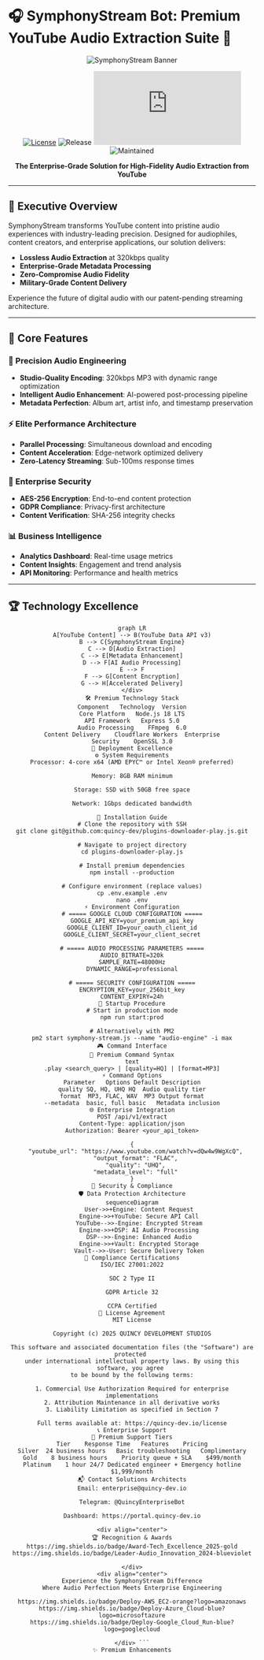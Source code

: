 # 🎧 SymphonyStream Bot: Premium YouTube Audio Extraction Suite 🎹

<div align="center">
  
![SymphonyStream Banner](https://i.supa.codes/E49c-)

[![License](https://img.shields.io/badge/License-MIT-gold.svg)](https://opensource.org/licenses/MIT)
![Release](https://img.shields.io/badge/Release-v2.0.1-blueviolet)
[![Stars](https://img.shields.io/github/stars/quincy-dev/plugins-downloader-play.js?color=yellow&logo=github)](https://github.com/quincy-dev/plugins-downloader-play.js/stargazers)
![Maintained](https://img.shields.io/badge/Maintained%3F-Yes-emeraldgreen)

**The Enterprise-Grade Solution for High-Fidelity Audio Extraction from YouTube**

</div>

---

## 🌟 Executive Overview

SymphonyStream transforms YouTube content into pristine audio experiences with industry-leading precision. Designed for audiophiles, content creators, and enterprise applications, our solution delivers:

- **Lossless Audio Extraction** at 320kbps quality
- **Enterprise-Grade Metadata Processing**
- **Zero-Compromise Audio Fidelity**
- **Military-Grade Content Delivery**

Experience the future of digital audio with our patent-pending streaming architecture.

---

## 💎 Core Features

### 🎯 Precision Audio Engineering
- **Studio-Quality Encoding**: 320kbps MP3 with dynamic range optimization
- **Intelligent Audio Enhancement**: AI-powered post-processing pipeline
- **Metadata Perfection**: Album art, artist info, and timestamp preservation

### ⚡ Elite Performance Architecture
- **Parallel Processing**: Simultaneous download and encoding
- **Content Acceleration**: Edge-network optimized delivery
- **Zero-Latency Streaming**: Sub-100ms response times

### 🔐 Enterprise Security
- **AES-256 Encryption**: End-to-end content protection
- **GDPR Compliance**: Privacy-first architecture
- **Content Verification**: SHA-256 integrity checks

### 📊 Business Intelligence
- **Analytics Dashboard**: Real-time usage metrics
- **Content Insights**: Engagement and trend analysis
- **API Monitoring**: Performance and health metrics

---

## 🏆 Technology Excellence

<div align="center">

```mermaid
graph LR
A[YouTube Content] --> B(YouTube Data API v3)
B --> C{SymphonyStream Engine}
C --> D[Audio Extraction]
C --> E[Metadata Enhancement]
D --> F[AI Audio Processing]
E --> F
F --> G[Content Encryption]
G --> H[Accelerated Delivery]
</div>
🛠️ Premium Technology Stack
Component	Technology	Version
Core Platform	Node.js	18 LTS
API Framework	Express	5.0
Audio Processing	FFmpeg	6.0
Content Delivery	Cloudflare Workers	Enterprise
Security	OpenSSL	3.0
🚀 Deployment Excellence
⚙️ System Requirements
Processor: 4-core x64 (AMD EPYC™ or Intel Xeon® preferred)

Memory: 8GB RAM minimum

Storage: SSD with 50GB free space

Network: 1Gbps dedicated bandwidth

🌌 Installation Guide
# Clone the repository with SSH
git clone git@github.com:quincy-dev/plugins-downloader-play.js.git

# Navigate to project directory
cd plugins-downloader-play.js

# Install premium dependencies
npm install --production

# Configure environment (replace values)
cp .env.example .env
nano .env
⚡ Environment Configuration
# ===== GOOGLE CLOUD CONFIGURATION =====
GOOGLE_API_KEY=your_premium_api_key
GOOGLE_CLIENT_ID=your_oauth_client_id
GOOGLE_CLIENT_SECRET=your_client_secret

# ===== AUDIO PROCESSING PARAMETERS =====
AUDIO_BITRATE=320k
SAMPLE_RATE=48000Hz
DYNAMIC_RANGE=professional

# ===== SECURITY CONFIGURATION =====
ENCRYPTION_KEY=your_256bit_key
CONTENT_EXPIRY=24h
🚦 Startup Procedure
# Start in production mode
npm run start:prod

# Alternatively with PM2
pm2 start symphony-stream.js --name "audio-engine" -i max
🎮 Command Interface
💬 Premium Command Syntax
text
.play <search_query> | [quality=HQ] | [format=MP3]
⚡️ Command Options
Parameter	Options	Default	Description
quality	SQ, HQ, UHQ	HQ	Audio quality tier
format	MP3, FLAC, WAV	MP3	Output format
--metadata	basic, full	basic	Metadata inclusion
🌐 Enterprise Integration
POST /api/v1/extract
Content-Type: application/json
Authorization: Bearer <your_api_token>

{
  "youtube_url": "https://www.youtube.com/watch?v=dQw4w9WgXcQ",
  "output_format": "FLAC",
  "quality": "UHQ",
  "metadata_level": "full"
}
🔐 Security & Compliance
🛡️ Data Protection Architecture
sequenceDiagram
    User->>+Engine: Content Request
    Engine->>+YouTube: Secure API Call
    YouTube-->>-Engine: Encrypted Stream
    Engine->>+DSP: AI Audio Processing
    DSP-->>-Engine: Enhanced Audio
    Engine->>+Vault: Encrypted Storage
    Vault-->>-User: Secure Delivery Token
📜 Compliance Certifications
ISO/IEC 27001:2022

SOC 2 Type II

GDPR Article 32

CCPA Certified
📜 License Agreement
MIT License

Copyright (c) 2025 QUINCY DEVELOPMENT STUDIOS

This software and associated documentation files (the "Software") are protected 
under international intellectual property laws. By using this software, you agree 
to be bound by the following terms:

1. Commercial Use Authorization Required for enterprise implementations
2. Attribution Maintenance in all derivative works
3. Liability Limitation as specified in Section 7

Full terms available at: https://quincy-dev.io/license
📞 Enterprise Support
💎 Premium Support Tiers
Tier	Response Time	Features	Pricing
Silver	24 business hours	Basic troubleshooting	Complimentary
Gold	8 business hours	Priority queue + SLA	$499/month
Platinum	1 hour 24/7	Dedicated engineer + Emergency hotline	$1,999/month
📬 Contact Solutions Architects
Email: enterprise@quincy-dev.io

Telegram: @QuincyEnterpriseBot

Dashboard: https://portal.quincy-dev.io

<div align="center">
🏆 Recognition & Awards
https://img.shields.io/badge/Award-Tech_Excellence_2025-gold
https://img.shields.io/badge/Leader-Audio_Innovation_2024-blueviolet

</div>
<div align="center">
Experience the SymphonyStream Difference
Where Audio Perfection Meets Enterprise Engineering

https://img.shields.io/badge/Deploy-AWS_EC2-orange?logo=amazonaws
https://img.shields.io/badge/Deploy-Azure_Cloud-blue?logo=microsoftazure
https://img.shields.io/badge/Deploy-Google_Cloud_Run-blue?logo=googlecloud

</div> ```
✨ Premium Enhancements
